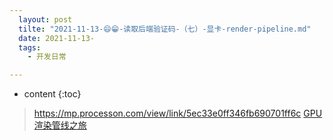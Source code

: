 ```yaml
---
  layout: post
  tilte: "2021-11-13-😄😁-读取后端验证码-（七）-显卡-render-pipeline.md"
  date: 2021-11-13-
  tags: 
    - 开发日常

---
```



* content
{:toc}




> https://mp.processon.com/view/link/5ec33e0ff346fb690701ff6c
[GPU渲染管线之旅](https://www.zhihu.com/column/c_1265245746099941376)
